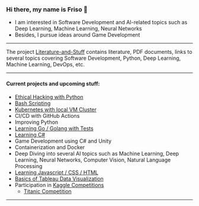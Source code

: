 ### Hi there, my name is Friso 👋

<!--
**FOehlschlaeger/FOehlschlaeger** is a ✨ _special_ ✨ repository because its `README.md` (this file) appears on your GitHub profile.

Here are some ideas to get you started:

- 🔭 I’m currently working on ...
- 🌱 I’m currently learning ...
- 👯 I’m looking to collaborate on ...
- 🤔 I’m looking for help with ...
- 💬 Ask me about ...
- 📫 How to reach me: ...
- 😄 Pronouns: ...
- ⚡ Fun fact: ...
-->
- I am interested in Software Development and AI-related topics such as Deep Learning, Machine Learning, Neural Networks
- Besides, I pursue ideas around Game Development

---
The project [Literature-and-Stuff](https://github.com/FOehlschlaeger/Literature-and-Stuff) contains literature, PDF documents, links to several topics covering Software Development, Python, Deep Learning, Machine Learning, DevOps, etc.

---
#### Current projects and upcoming stuff:
- [Ethical Hacking with Python](https://github.com/FOehlschlaeger/udemy-ethical-hacking-python)
- [Bash Scripting](https://github.com/FOehlschlaeger/Learn-Bash-Scripting)
- [Kubernetes with local VM Cluster](https://github.com/FOehlschlaeger/Learning-Kubernetes)
- CI/CD with GitHub Actions
- Improving Python
- [Learning Go / Golang with Tests](https://github.com/FOehlschlaeger/Learn-Go-with-Tests)
- [Learning C#](https://github.com/FOehlschlaeger/Learning-C-Sharp)
- Game Development using C# and Unity
- Containerization and Docker
- Deep Diving into several AI topics such as Machine Learning, Deep Learning, Neural Networks, Computer Vision, Natural Language Processing
- [Learning Javascript / CSS / HTML](https://github.com/FOehlschlaeger/Learning-Javascript-CSS-HTML)
- [Basics of Tableau Data Visualization](https://github.com/FOehlschlaeger/udemy-tableau-fundamentals-of-data-visualization)
- Participation in [Kaggle Competitions](https://www.kaggle.com/)
  - [Titanic Competition](https://github.com/FOehlschlaeger/Kaggle_Titanic)

---
